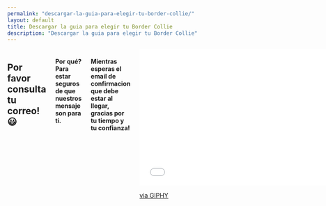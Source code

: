 ```yaml
---
permalink: "descargar-la-guia-para-elegir-tu-border-collie/"
layout: default
title: Descargar la guia para elegir tu Border Collie
description: "Descargar la guia para elegir tu Border Collie"
---
```


<main>
  <div class="small-8 small-centered columns">
    <h2 class="text-center">Por favor consulta tu correo! 😃</h2>
    <h4 class="text-center">Por qué?<br> Para estar seguros de que nuestros mensaje son para ti.</h4>
    <h4 class="text-center">Mientras esperas el email de confirmacion que debe estar al llegar, gracias por tu tiempo y tu confianza!</h4>
    <div class="text-center">
     <iframe src="//giphy.com/embed/fsw1xeISsGhW" width="480" height="313.6" frameBorder="0" class="giphy-embed" allowFullScreen></iframe><p><a href="https://giphy.com/gifs/cat-dog-puppy-fsw1xeISsGhW">via GIPHY</a></p>
    </div>
  </div>
</main>
